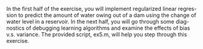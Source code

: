 In the first half of the exercise, you will implement regularized linear regres-
sion to predict the amount of water 
owing out of a dam using the change
of water level in a reservoir. In the next half, you will go through some diag-
nostics of debugging learning algorithms and examine the effects of bias v.s.
variance.
The provided script, ex5.m, will help you step through this exercise.
